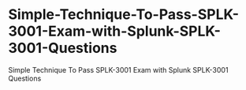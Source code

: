 # Simple-Technique-To-Pass-SPLK-3001-Exam-with-Splunk-SPLK-3001-Questions
Simple Technique To Pass SPLK-3001 Exam with Splunk SPLK-3001 Questions
